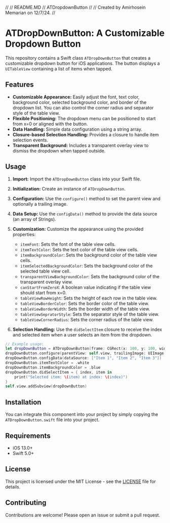 //
//  README.MD
//  ATDropdownButton
//
//  Created by Amirhosein Memarian on 12/7/24.
//

# ATDropDownButton: A Customizable Dropdown Button

This repository contains a Swift class `ATDropDownButton` that creates a customizable dropdown button for iOS applications.  The button displays a `UITableView` containing a list of items when tapped.

## Features

* **Customizable Appearance:**  Easily adjust the font, text color, background color, selected background color, and border of the dropdown list.  You can also control the corner radius and separator style of the table view.
* **Flexible Positioning:** The dropdown menu can be positioned to start from x=0 or aligned with the button.
* **Data Handling:**  Simple data configuration using a string array.
* **Closure-based Selection Handling:** Provides a closure to handle item selection events.
* **Transparent Background:** Includes a transparent overlay view to dismiss the dropdown when tapped outside.


## Usage

1. **Import:** Import the `ATDropDownButton` class into your Swift file.

2. **Initialization:** Create an instance of `ATDropDownButton`.

3. **Configuration:** Use the `configure()` method to set the parent view and optionally a trailing image.

4. **Data Setup:** Use the `configData()` method to provide the data source (an array of Strings).

5. **Customization:** Customize the appearance using the provided properties:

   * `itemFont`: Sets the font of the table view cells.
   * `itemTextColor`: Sets the text color of the table view cells.
   * `itemBackgroundColor`: Sets the background color of the table view cells.
   * `itemSelectedBackgroundColor`: Sets the background color of the selected table view cell.
   * `transparentViewBackgroundColor`: Sets the background color of the transparent overlay view.
   * `canStartFromZeroX`: A boolean value indicating if the table view should start from x=0.
   * `tableViewRowHeight`: Sets the height of each row in the table view.
   * `tableViewBorderColor`: Sets the border color of the table view.
   * `tableViewBorderWidth`: Sets the border width of the table view.
   * `tableViewSepratorStyle`: Sets the separator style of the table view.
   * `tableViewCornerRadius`: Sets the corner radius of the table view.

6. **Selection Handling:** Use the `didSelectItem` closure to receive the index and selected item when a user selects an item from the dropdown.

```swift
// Example usage:
let dropDownButton = ATDropDownButton(frame: CGRect(x: 100, y: 100, width: 150, height: 40))
dropDownButton.configure(parentView: self.view, trailingImage: UIImage(systemName: "chevron.down"))
dropDownButton.configData(dataSource: ["Item 1", "Item 2", "Item 3"])
dropDownButton.itemTextColor = .white
dropDownButton.itemBackgroundColor = .blue
dropDownButton.didSelectItem = { index, item in
    print("Selected item: \(item) at index: \(index)")
}
self.view.addSubview(dropDownButton)
```


## Installation

You can integrate this component into your project by simply copying the `ATDropDownButton.swift` file into your project.

## Requirements

* iOS 13.0+
* Swift 5.0+


## License

This project is licensed under the MIT License - see the [LICENSE](#) file for details.


## Contributing

Contributions are welcome! Please open an issue or submit a pull request.
